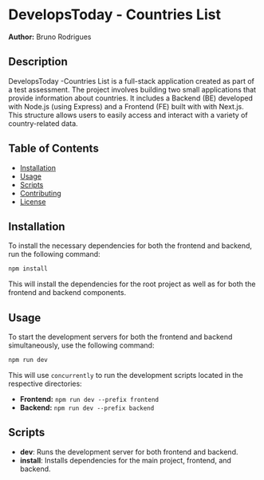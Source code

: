# DevelopsToday - Countries List

**Author:** Bruno Rodrigues  

## Description

DevelopsToday -Countries List is a full-stack application created as part of a test assessment. The project involves building two small applications that provide information about countries. It includes a Backend (BE) developed with Node.js (using Express) and a Frontend (FE) built with with Next.js. This structure allows users to easily access and interact with a variety of country-related data.

## Table of Contents

- [Installation](#installation)
- [Usage](#usage)
- [Scripts](#scripts)
- [Contributing](#contributing)
- [License](#license)

## Installation

To install the necessary dependencies for both the frontend and backend, run the following command:

```bash
npm install
```

This will install the dependencies for the root project as well as for both the frontend and backend components.

## Usage

To start the development servers for both the frontend and backend simultaneously, use the following command:

```bash
npm run dev
```

This will use `concurrently` to run the development scripts located in the respective directories:

- **Frontend:** `npm run dev --prefix frontend`
- **Backend:** `npm run dev --prefix backend`

## Scripts

- **dev**: Runs the development server for both frontend and backend.
- **install**: Installs dependencies for the main project, frontend, and backend.




